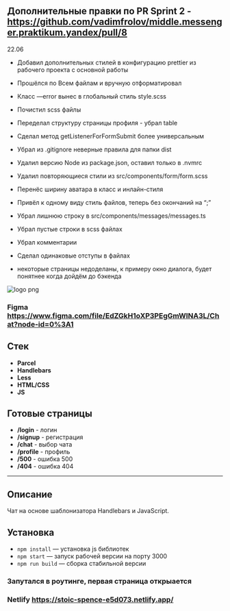 ## Дополнительные правки по PR Sprint 2 - https://github.com/vadimfrolov/middle.messenger.praktikum.yandex/pull/8

22.06
- Добавил дополнительных стилей в конфигурацию prettier из рабочего проекта с основной работы
- Прошёлся по Всем файлам и вручную отформатировал
- Класс —error вынес в глобальный стиль style.scss


- Почистил scss файлы
- Переделал структуру страницы профиля - убрал table
-  Сделал метод getListenerForFormSubmit более универсальным
- Убрал из .gitignore  неверные правила для папки dist
- Удалил версию Node из package.json, оставил только в .nvmrc
- Удалил повторяющиеся стили из src/components/form/form.scss
- Перенёс ширину аватара в класс и инлайн-стиля
- Привёл к одному виду стиль файлов, теперь без окончаний на “;”
- Убрал лишнюю строку в src/components/messages/messages.ts
- Убрал пустые строки в scss файлах
- Убрал комментарии
- Сделал одинаковые отступы в файлах

- некоторые страницы недоделаны, к примеру окно диалога, будет понятнее когда дойдём до бэкенда



![logo png](https://i.pinimg.com/originals/e8/f0/51/e8f051eb8fa84555ae94f95b979df508.gif)
### Figma https://www.figma.com/file/EdZGkH1oXP3PEgGmWlNA3L/Chat?node-id=0%3A1

## Стек
* **Parcel**
* **Handlebars**
* **Less**
* **HTML/CSS**
* **JS**

## Готовые страницы
* **/login** - логин
* **/signup** - регистрация
* **/chat** - выбор чата
* **/profile** - профиль
* **/500** - ошибка 500
* **/404** - ошибка 404

---
## Описание

Чат на основе шаблонизатора Handlebars и JavaScript.
## Установка

- `npm install` — установка js библиотек
- `npm start` — запуск рабочей версии на порту 3000
- `npm run build` — сборка стабильной версии

###  Запутался в роутинге, первая страница открыается
### Netlify https://stoic-spence-e5d073.netlify.app/
